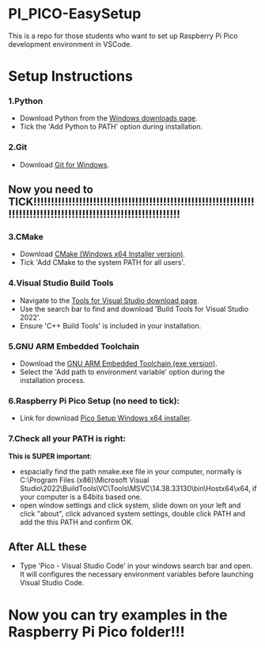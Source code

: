 # PI_PICO-EasySetup
This is a repo for those students who want to set up Raspberry Pi Pico development environment in VSCode.

# Setup Instructions

### 1.Python
- Download Python from the [Windows downloads page](https://www.python.org/downloads/windows/).
- Tick the 'Add Python to PATH' option during installation.

### 2.Git
- Download [Git for Windows](https://git-scm.com/download/win).

## Now you need to TICK!!!!!!!!!!!!!!!!!!!!!!!!!!!!!!!!!!!!!!!!!!!!!!!!!!!!!!!!!!!!!!!!!!!!!!!!!!!!!!!!!!!!!!!!!!!!!!!!!!!!!!!!!!!!!!!!

### 3.CMake
- Download [CMake (Windows x64 Installer version)](https://cmake.org/download/).
- Tick 'Add CMake to the system PATH for all users'.

### 4.Visual Studio Build Tools
- Navigate to the [Tools for Visual Studio download page](https://visualstudio.microsoft.com/downloads/).
- Use the search bar to find and download 'Build Tools for Visual Studio 2022'.
- Ensure 'C++ Build Tools' is included in your installation.

### 5.GNU ARM Embedded Toolchain
- Download the [GNU ARM Embedded Toolchain (exe version)](https://developer.arm.com/tools-and-software/open-source-software/developer-tools/gnu-toolchain/gnu-rm/downloads).
- Select the 'Add path to environment variable' option during the installation process.

### 6.Raspberry Pi Pico Setup (no need to tick):
   - Link for download [Pico Setup Windows x64 installer](https://www.raspberrypi.com/news/raspberry-pi-pico-windows-installer/).
     
### 7.Check all your PATH is right:
   **This is SUPER important**:
   - espacially find the path nmake.exe file in your computer, normally is C:\Program Files (x86)\Microsoft Visual Studio\2022\BuildTools\VC\Tools\MSVC\14.38.33130\bin\Hostx64\x64, if your computer is a 64bits based one.
   - open window settings and click system, slide down on your left and click "about", click advanced system settings, double click PATH and add the this PATH and confirm OK.

## After ALL these

- Type 'Pico - Visual Studio Code' in your windows search bar and open. It will configures the necessary environment variables before launching Visual Studio Code.

# Now you can try examples in the Raspberry Pi Pico folder!!!

